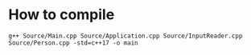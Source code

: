 # How to compile

```
g++ Source/Main.cpp Source/Application.cpp Source/InputReader.cpp Source/Person.cpp -std=c++17 -o main
```
